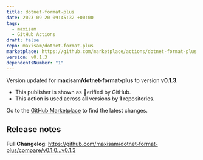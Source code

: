 ```yaml
---
title: dotnet-format-plus
date: 2023-09-20 09:45:32 +00:00
tags:
  - maxisam
  - GitHub Actions
draft: false
repo: maxisam/dotnet-format-plus
marketplace: https://github.com/marketplace/actions/dotnet-format-plus
version: v0.1.3
dependentsNumber: "1"
---
```



Version updated for **maxisam/dotnet-format-plus** to version **v0.1.3**.
- This publisher is shown as erified by GitHub.
- This action is used across all versions by **1** repositories.

Go to the [GitHub Marketplace](https://github.com/marketplace/actions/dotnet-format-plus) to find the latest changes.

## Release notes

**Full Changelog**: https://github.com/maxisam/dotnet-format-plus/compare/v0.1.0...v0.1.3
